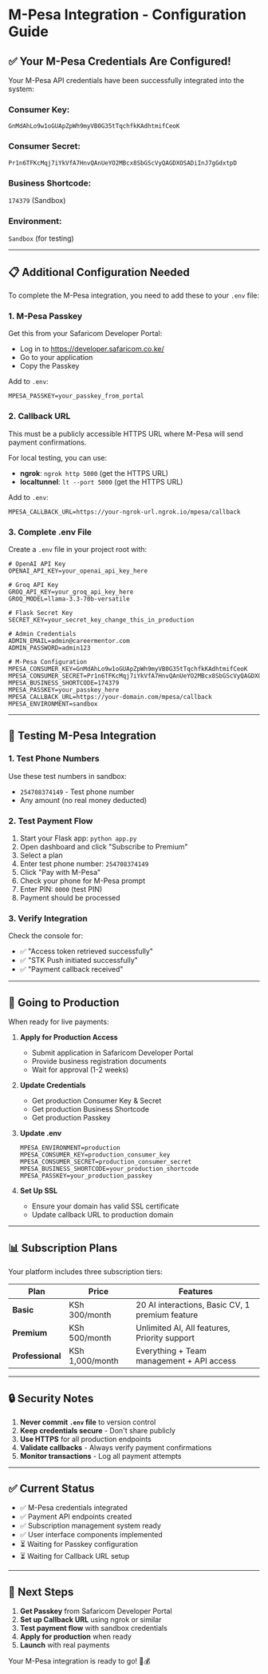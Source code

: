 # M-Pesa Integration - Configuration Guide

## ✅ Your M-Pesa Credentials Are Configured!

Your M-Pesa API credentials have been successfully integrated into the system:

### **Consumer Key**: 
`GnMdAhLo9w1oGUApZpWh9myVB0G35tTqchfkKAdhtmifCeoK`

### **Consumer Secret**: 
`Pr1n6TFKcMqj7iYkVfA7HnvQAnUeYO2MBcx8SbGScVyQAGDXOSADiInJ7gGdxtpD`

### **Business Shortcode**: 
`174379` (Sandbox)

### **Environment**: 
`Sandbox` (for testing)

---

## 📋 Additional Configuration Needed

To complete the M-Pesa integration, you need to add these to your `.env` file:

### **1. M-Pesa Passkey**
Get this from your Safaricom Developer Portal:
- Log in to https://developer.safaricom.co.ke/
- Go to your application
- Copy the Passkey

Add to `.env`:
```env
MPESA_PASSKEY=your_passkey_from_portal
```

### **2. Callback URL**
This must be a publicly accessible HTTPS URL where M-Pesa will send payment confirmations.

For local testing, you can use:
- **ngrok**: `ngrok http 5000` (get the HTTPS URL)
- **localtunnel**: `lt --port 5000` (get the HTTPS URL)

Add to `.env`:
```env
MPESA_CALLBACK_URL=https://your-ngrok-url.ngrok.io/mpesa/callback
```

### **3. Complete .env File**
Create a `.env` file in your project root with:

```env
# OpenAI API Key
OPENAI_API_KEY=your_openai_api_key_here

# Groq API Key
GROQ_API_KEY=your_groq_api_key_here
GROQ_MODEL=llama-3.3-70b-versatile

# Flask Secret Key
SECRET_KEY=your_secret_key_change_this_in_production

# Admin Credentials
ADMIN_EMAIL=admin@careermentor.com
ADMIN_PASSWORD=admin123

# M-Pesa Configuration
MPESA_CONSUMER_KEY=GnMdAhLo9w1oGUApZpWh9myVB0G35tTqchfkKAdhtmifCeoK
MPESA_CONSUMER_SECRET=Pr1n6TFKcMqj7iYkVfA7HnvQAnUeYO2MBcx8SbGScVyQAGDXOSADiInJ7gGdxtpD
MPESA_BUSINESS_SHORTCODE=174379
MPESA_PASSKEY=your_passkey_here
MPESA_CALLBACK_URL=https://your-domain.com/mpesa/callback
MPESA_ENVIRONMENT=sandbox
```

---

## 🧪 Testing M-Pesa Integration

### **1. Test Phone Numbers**
Use these test numbers in sandbox:
- `254708374149` - Test phone number
- Any amount (no real money deducted)

### **2. Test Payment Flow**
1. Start your Flask app: `python app.py`
2. Open dashboard and click "Subscribe to Premium"
3. Select a plan
4. Enter test phone number: `254708374149`
5. Click "Pay with M-Pesa"
6. Check your phone for M-Pesa prompt
7. Enter PIN: `0000` (test PIN)
8. Payment should be processed

### **3. Verify Integration**
Check the console for:
- ✅ "Access token retrieved successfully"
- ✅ "STK Push initiated successfully"
- ✅ "Payment callback received"

---

## 🚀 Going to Production

When ready for live payments:

1. **Apply for Production Access**
   - Submit application in Safaricom Developer Portal
   - Provide business registration documents
   - Wait for approval (1-2 weeks)

2. **Update Credentials**
   - Get production Consumer Key & Secret
   - Get production Business Shortcode
   - Get production Passkey

3. **Update .env**
   ```env
   MPESA_ENVIRONMENT=production
   MPESA_CONSUMER_KEY=production_consumer_key
   MPESA_CONSUMER_SECRET=production_consumer_secret
   MPESA_BUSINESS_SHORTCODE=your_production_shortcode
   MPESA_PASSKEY=your_production_passkey
   ```

4. **Set Up SSL**
   - Ensure your domain has valid SSL certificate
   - Update callback URL to production domain

---

## 📊 Subscription Plans

Your platform includes three subscription tiers:

| Plan | Price | Features |
|------|-------|----------|
| **Basic** | KSh 300/month | 20 AI interactions, Basic CV, 1 premium feature |
| **Premium** | KSh 500/month | Unlimited AI, All features, Priority support |
| **Professional** | KSh 1,000/month | Everything + Team management + API access |

---

## 🔒 Security Notes

1. **Never commit `.env` file** to version control
2. **Keep credentials secure** - Don't share publicly
3. **Use HTTPS** for all production endpoints
4. **Validate callbacks** - Always verify payment confirmations
5. **Monitor transactions** - Log all payment attempts

---

## ✅ Current Status

- ✅ M-Pesa credentials integrated
- ✅ Payment API endpoints created
- ✅ Subscription management system ready
- ✅ User interface components implemented
- ⏳ Waiting for Passkey configuration
- ⏳ Waiting for Callback URL setup

---

## 🎯 Next Steps

1. **Get Passkey** from Safaricom Developer Portal
2. **Set up Callback URL** using ngrok or similar
3. **Test payment flow** with sandbox credentials
4. **Apply for production** when ready
5. **Launch** with real payments

Your M-Pesa integration is ready to go! 🚀💰

